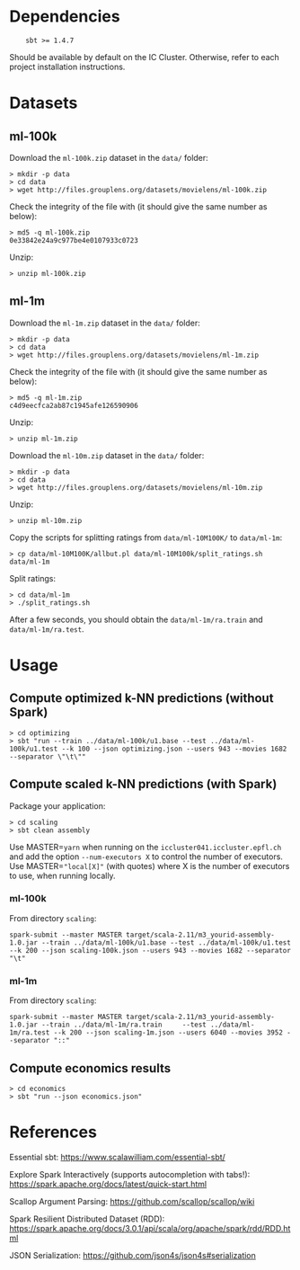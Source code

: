 # Dependencies

````
    sbt >= 1.4.7
````

Should be available by default on the IC Cluster. Otherwise, refer to each project installation instructions.

# Datasets

## ml-100k

Download the ````ml-100k.zip```` dataset in the ````data/```` folder:
````
> mkdir -p data
> cd data
> wget http://files.grouplens.org/datasets/movielens/ml-100k.zip
````

Check the integrity of the file with (it should give the same number as below):
````
> md5 -q ml-100k.zip
0e33842e24a9c977be4e0107933c0723
````

Unzip:
````
> unzip ml-100k.zip
````

## ml-1m

Download the ````ml-1m.zip```` dataset in the ````data/```` folder:
````
> mkdir -p data
> cd data
> wget http://files.grouplens.org/datasets/movielens/ml-1m.zip
````

Check the integrity of the file with (it should give the same number as below):
````
> md5 -q ml-1m.zip
c4d9eecfca2ab87c1945afe126590906
````

Unzip:
````
> unzip ml-1m.zip
````

Download the ````ml-10m.zip```` dataset in the ````data/```` folder:
````
> mkdir -p data
> cd data
> wget http://files.grouplens.org/datasets/movielens/ml-10m.zip
````

Unzip:
````
> unzip ml-10m.zip
````

Copy the scripts for splitting ratings from ````data/ml-10M100K/```` to
````data/ml-1m````:
````
> cp data/ml-10M100K/allbut.pl data/ml-10M100k/split_ratings.sh data/ml-1m
````

Split ratings:
````
> cd data/ml-1m
> ./split_ratings.sh
````

After a few seconds, you should obtain the ````data/ml-1m/ra.train```` and
````data/ml-1m/ra.test````.

# Usage

## Compute optimized k-NN predictions (without Spark)

````
> cd optimizing
> sbt "run --train ../data/ml-100k/u1.base --test ../data/ml-100k/u1.test --k 100 --json optimizing.json --users 943 --movies 1682 --separator \"\t\""
````

## Compute scaled k-NN predictions (with Spark)

Package your application:
````
> cd scaling
> sbt clean assembly
````

Use MASTER=````yarn```` when running on the
````iccluster041.iccluster.epfl.ch```` and add the option
````--num-executors X```` to control the number of executors.
Use  MASTER=````"local[X]"```` (with quotes) where X is
the number of executors to use, when running locally.

### ml-100k

From directory ````scaling````:
````
spark-submit --master MASTER target/scala-2.11/m3_yourid-assembly-1.0.jar --train ../data/ml-100k/u1.base --test ../data/ml-100k/u1.test --k 200 --json scaling-100k.json --users 943 --movies 1682 --separator "\t"
````

### ml-1m

From directory ````scaling````:
````
spark-submit --master MASTER target/scala-2.11/m3_yourid-assembly-1.0.jar --train ../data/ml-1m/ra.train     --test ../data/ml-1m/ra.test --k 200 --json scaling-1m.json --users 6040 --movies 3952 --separator "::"
````

## Compute economics results
````
> cd economics
> sbt "run --json economics.json"
````

# References

Essential sbt: https://www.scalawilliam.com/essential-sbt/

Explore Spark Interactively (supports autocompletion with tabs!): https://spark.apache.org/docs/latest/quick-start.html

Scallop Argument Parsing: https://github.com/scallop/scallop/wiki

Spark Resilient Distributed Dataset (RDD): https://spark.apache.org/docs/3.0.1/api/scala/org/apache/spark/rdd/RDD.html

JSON Serialization: https://github.com/json4s/json4s#serialization

